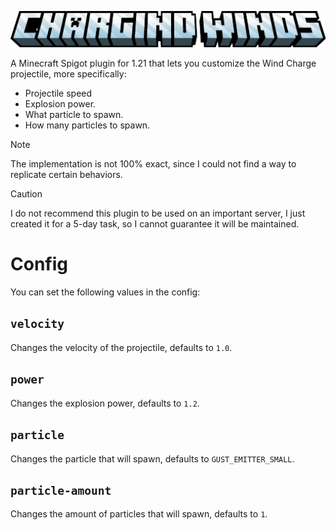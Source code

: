 <a href="#">
  <p align="center">
    <img src="https://raw.githubusercontent.com/ZotyDev/ChargingWinds/main/branding/title.png" alt="ChargingWinds Title">
  </p>
</a>

A Minecraft Spigot plugin for 1.21 that lets you customize the Wind Charge projectile, more specifically:
- Projectile speed
- Explosion power.
- What particle to spawn.
- How many particles to spawn.

> [!NOTE]
> The implementation is not 100% exact, since I could not find a way to replicate certain behaviors.

> [!CAUTION]
> I do not recommend this plugin to be used on an important server, I just created it for a 5-day task, so I cannot guarantee it will be maintained.

# Config

You can set the following values in the config:

## `velocity`
Changes the velocity of the projectile, defaults to `1.0`.

## `power`
Changes the explosion power, defaults to `1.2`.

## `particle`
Changes the particle that will spawn, defaults to `GUST_EMITTER_SMALL`.

## `particle-amount`
Changes the amount of particles that will spawn, defaults to `1`.